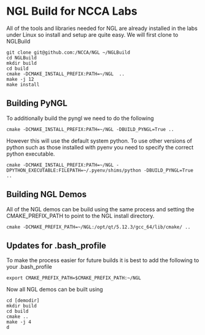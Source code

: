# NGL Build for NCCA Labs

All of the tools and libraries needed for NGL are already installed in the labs under Linux so install and setup are quite easy. We will first clone to NGLBuild

```
git clone git@github.com:/NCCA/NGL ~/NGLBuild
cd NGLBuild
mkdir build
cd build
cmake -DCMAKE_INSTALL_PREFIX:PATH=~/NGL  ..
make -j 12
make install
```

## Building PyNGL

To additionally build the pyngl we need to do the following

```
cmake -DCMAKE_INSTALL_PREFIX:PATH=~/NGL -DBUILD_PYNGL=True ..
```

However this will use the default system python. To use other versions of python such as those installed with pyenv you need to specify the correct python executable.

```
cmake -DCMAKE_INSTALL_PREFIX:PATH=~/NGL -DPYTHON_EXECUTABLE:FILEPATH=~/.pyenv/shims/python -DBUILD_PYNGL=True ..
```

## Building NGL Demos

All of the NGL demos can be build using the same process and setting the CMAKE_PREFIX_PATH to point to the NGL install directory.

```
cmake -DCMAKE_PREFIX_PATH=~/NGL:/opt/qt/5.12.3/gcc_64/lib/cmake/ .. 
```

## Updates for .bash_profile

To make the process easier for future builds it is best to add the following to your .bash_profile

```
export CMAKE_PREFIX_PATH=$CMAKE_PREFIX_PATH:~/NGL
```

Now all NGL demos can be built using

```
cd [demodir]
mkdir build
cd build
cmake ..
make -j 4
d

```
